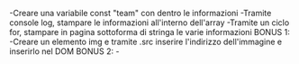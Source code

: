 <!-- CONSEGNA: -->
<!-- Utilizzando i dati forniti, creare un array di oggetti per rappresentare i membri del team.
Ogni membro è caratterizzato dalle seguenti informazioni: nome, ruolo e foto.
MILESTONE 0:
Creare l’array di oggetti con le informazioni fornite.
MILESTONE 1:
Stampare su console, per ogni membro del team, le informazioni di nome, ruolo e la stringa della foto
MILESTONE 2:
Stampare le stesse informazioni su DOM sottoforma di stringhe
BONUS 1:
Trasformare la stringa foto in una immagine effettiva
BONUS 2:
Organizzare i singoli membri in card/schede -->

<!-- RISOLUZIONE DEL PROBLEMA: -->

-Creare una variabile const "team" con dentro le informazioni
-Tramite console log, stampare le informazioni all'interno dell'array
-Tramite un ciclo for, stampare in pagina sottoforma di stringa le varie informazioni
BONUS 1:
    -Creare un elemento img e tramite .src inserire l'indirizzo dell'immagine e inserirlo nel DOM
BONUS 2:
    -
